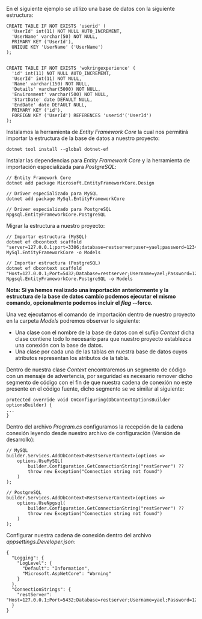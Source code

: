 En el siguiente ejemplo se utilizo una base de datos con la siguiente estructura:

```
CREATE TABLE IF NOT EXISTS 'userid' (
  'UserId' int(11) NOT NULL AUTO_INCREMENT,
  'UserName' varchar(50) NOT NULL,
  PRIMARY KEY ('UserId'),
  UNIQUE KEY 'UserName' ('UserName')
);


CREATE TABLE IF NOT EXISTS 'wokringexperience' (
  'id' int(11) NOT NULL AUTO_INCREMENT,
  'UserId' int(11) NOT NULL,
  'Name' varchar(150) NOT NULL,
  'Details' varchar(5000) NOT NULL,
  'Environment' varchar(500) NOT NULL,
  'StartDate' date DEFAULT NULL,
  'EndDate' date DEFAULT NULL,
  PRIMARY KEY ('id'),
  FOREIGN KEY ('UserId') REFERENCES 'userid'('UserId')
);
```

Instalamos la herramienta de *Entity Framework Core* la cual nos permitirá importar la estructura de la base de datos a nuestro proyecto:

```
dotnet tool install --global dotnet-ef
```

Instalar las dependencias para *Entity Framework Core* y la herramienta de importación especializada para *PostgreSQL*:

```
// Entity Framework Core
dotnet add package Microsoft.EntityFrameworkCore.Design

// Driver especializado para MySQL
dotnet add package MySql.EntityFrameworkCore

// Driver especializado para PostgreSQL
Npgsql.EntityFrameworkCore.PostgreSQL
```

Migrar la estructura a nuestro proyecto:

```
// Importar estructura (MySQL)
dotnet ef dbcontext scaffold "server=127.0.0.1;port=3306;database=restserver;user=yael;password=123456" MySql.EntityFrameworkCore -o Models

// Importar estructura (PostgreSQL)
dotnet ef dbcontext scaffold "Host=127.0.0.1;Port=5432;Database=restserver;Username=yael;Password=123456" Npgsql.EntityFrameworkCore.PostgreSQL -o Models
```

**Nota: Si ya hemos realizado una importación anteriormente y la estructura de la base de datos cambio podemos ejecutar el mismo comando, opcionalmente podemos incluir el *flag* --force.**

Una vez ejecutamos el comando de importación dentro de nuestro proyecto en la carpeta *Models* podremos observar lo siguiente:

- Una clase con el nombre de la base de datos con el sufijo *Context* dicha clase contiene todo lo necesario para que nuestro proyecto establezca una conexión con la base de datos.
- Una clase por cada una de las tablas en nuestra base de datos cuyos atributos representan los atributos de la tabla.

Dentro de nuestra clase *Context* encontraremos un segmento de código con un mensaje de advertencia, por seguridad es necesario remover dicho segmento de código con el fin de que nuestra cadena de conexión no este presente en el código fuente, dicho segmento se ve similar al siguiente:

```
protected override void OnConfiguring(DbContextOptionsBuilder optionsBuilder) {
...
}
```

Dentro del archivo *Program.cs* configuramos la recepción de la cadena conexión leyendo desde nuestro archivo de configuración (Versión de desarrollo):

```
// MySQL
builder.Services.AddDbContext<RestserverContext>(options =>
    options.UseMySQL(
	    builder.Configuration.GetConnectionString("restServer") ?? 
	    throw new Exception("Connection string not found")
	)
);

// PostgreSQL
builder.Services.AddDbContext<RestserverContext>(options =>
    options.UseNpgsql(
	    builder.Configuration.GetConnectionString("restServer") ?? 
	    throw new Exception("Connection string not found")
	)
);
```

Configurar nuestra cadena de conexión dentro del archivo *appsettings.Developer.json*:

```
{
  "Logging": {
    "LogLevel": {
      "Default": "Information",
      "Microsoft.AspNetCore": "Warning"
    }
  },
  "ConnectionStrings": {
    "restServer": "Host=127.0.0.1;Port=5432;Database=restserver;Username=yael;Password=123456"
  }
}
```